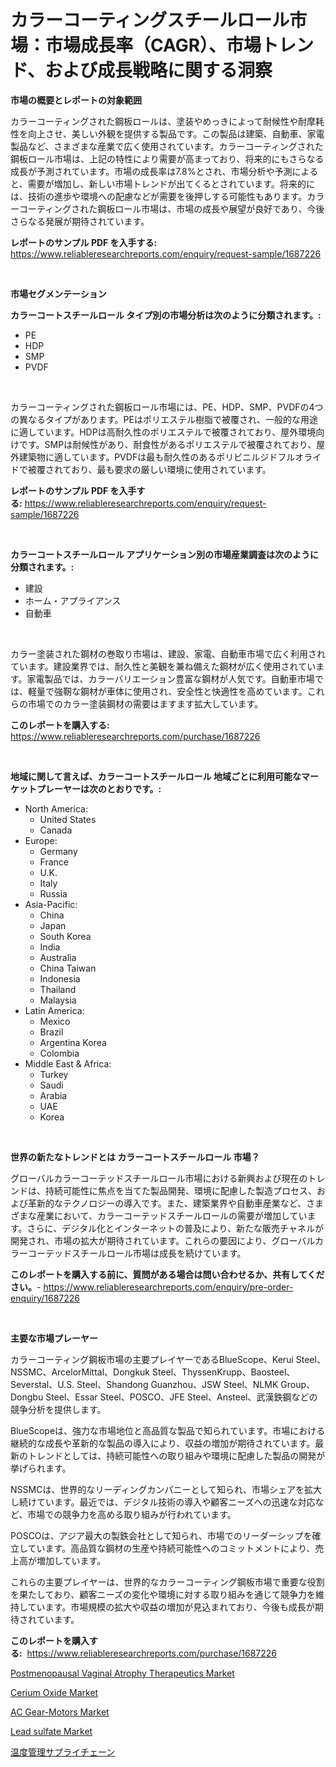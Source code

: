 <p><h1>カラーコーティングスチールロール市場：市場成長率（CAGR）、市場トレンド、および成長戦略に関する洞察</h1></p><p><strong>市場の概要とレポートの対象範囲</strong></p>
<p><p>カラーコーティングされた鋼板ロールは、塗装やめっきによって耐候性や耐摩耗性を向上させ、美しい外観を提供する製品です。この製品は建築、自動車、家電製品など、さまざまな産業で広く使用されています。カラーコーティングされた鋼板ロール市場は、上記の特性により需要が高まっており、将来的にもさらなる成長が予測されています。市場の成長率は7.8%とされ、市場分析や予測によると、需要が増加し、新しい市場トレンドが出てくるとされています。将来的には、技術の進歩や環境への配慮などが需要を後押しする可能性もあります。カラーコーティングされた鋼板ロール市場は、市場の成長や展望が良好であり、今後さらなる発展が期待されています。</p></p>
<p><strong>レポートのサンプル PDF を入手する:</strong> <a href="https://www.reliableresearchreports.com/enquiry/request-sample/1687226">https://www.reliableresearchreports.com/enquiry/request-sample/1687226</a></p>
<p>&nbsp;</p>
<p><strong>市場セグメンテーション</strong></p>
<p><strong>カラーコートスチールロール タイプ別の市場分析は次のように分類されます。:</strong></p>
<p><ul><li>PE</li><li>HDP</li><li>SMP</li><li>PVDF</li></ul></p>
<p>&nbsp;</p>
<p><p>カラーコーティングされた鋼板ロール市場には、PE、HDP、SMP、PVDFの4つの異なるタイプがあります。PEはポリエステル樹脂で被覆され、一般的な用途に適しています。HDPは高耐久性のポリエステルで被覆されており、屋外環境向けです。SMPは耐候性があり、耐食性があるポリエステルで被覆されており、屋外建築物に適しています。PVDFは最も耐久性のあるポリビニルジドフルオライドで被覆されており、最も要求の厳しい環境に使用されています。</p></p>
<p><strong>レポートのサンプル PDF を入手する:</strong>&nbsp;<a href="https://www.reliableresearchreports.com/enquiry/request-sample/1687226">https://www.reliableresearchreports.com/enquiry/request-sample/1687226</a></p>
<p>&nbsp;</p>
<p><strong> カラーコートスチールロール アプリケーション別の市場産業調査は次のように分類されます。:</strong></p>
<p><ul><li>建設</li><li>ホーム・アプライアンス</li><li>自動車</li></ul></p>
<p>&nbsp;</p>
<p><p>カラー塗装された鋼材の巻取り市場は、建設、家電、自動車市場で広く利用されています。建設業界では、耐久性と美観を兼ね備えた鋼材が広く使用されています。家電製品では、カラーバリエーション豊富な鋼材が人気です。自動車市場では、軽量で強靭な鋼材が車体に使用され、安全性と快適性を高めています。これらの市場でのカラー塗装鋼材の需要はますます拡大しています。</p></p>
<p><strong>このレポートを購入する:</strong>&nbsp; <a href="https://www.reliableresearchreports.com/purchase/1687226">https://www.reliableresearchreports.com/purchase/1687226</a></p>
<p>&nbsp;</p>
<p><strong>地域に関して言えば、カラーコートスチールロール 地域ごとに利用可能なマーケットプレーヤーは次のとおりです。:</strong></p>
<p><ul>
    <li>
        North America:
        <ul>
            <li>United States</li>
            <li>Canada</li>
        </ul>
    </li>
    <li>
        Europe:
        <ul>
            <li>Germany</li>
            <li>France</li>
            <li>U.K.</li>
            <li>Italy</li>
            <li>Russia</li>
        </ul>
    </li>
    <li>
        Asia-Pacific:
        <ul>
            <li>China</li>
            <li>Japan</li>
            <li>South Korea</li>
            <li>India</li>
            <li>Australia</li>
            <li>China Taiwan</li>
            <li>Indonesia</li>
            <li>Thailand</li>
            <li>Malaysia</li>
        </ul>
    </li>
    <li>
        Latin America:
        <ul>
            <li>Mexico</li>
            <li>Brazil</li>
            <li>Argentina Korea</li>
            <li>Colombia</li>
        </ul>
    </li>
    <li>
        Middle East & Africa:
        <ul>
            <li>Turkey</li>
            <li>Saudi</li>
            <li>Arabia</li>
            <li>UAE</li>
            <li>Korea</li>
        </ul>
    </li>
    </ul></p>
<p>&nbsp;</p>
<p><strong>世界の新たなトレンドとは カラーコートスチールロール 市場？</strong></p>
<p><p>グローバルカラーコーテッドスチールロール市場における新興および現在のトレンドは、持続可能性に焦点を当てた製品開発、環境に配慮した製造プロセス、および革新的なテクノロジーの導入です。また、建築業界や自動車産業など、さまざまな産業において、カラーコーテッドスチールロールの需要が増加しています。さらに、デジタル化とインターネットの普及により、新たな販売チャネルが開発され、市場の拡大が期待されています。これらの要因により、グローバルカラーコーテッドスチールロール市場は成長を続けています。</p></p>
<p><strong>このレポートを購入する前に、質問がある場合は問い合わせるか、共有してください。</strong>- <a href="https://www.reliableresearchreports.com/enquiry/pre-order-enquiry/1687226">https://www.reliableresearchreports.com/enquiry/pre-order-enquiry/1687226</a></p>
<p>&nbsp;</p>
<p><strong>主要な市場プレーヤー</strong></p>
<p><p>カラーコーティング鋼板市場の主要プレイヤーであるBlueScope、Kerui Steel、NSSMC、ArcelorMittal、Dongkuk Steel、ThyssenKrupp、Baosteel、Severstal、U.S. Steel、Shandong Guanzhou、JSW Steel、NLMK Group、Dongbu Steel、Essar Steel、POSCO、JFE Steel、Ansteel、武漢鉄鋼などの競争分析を提供します。</p><p>BlueScopeは、強力な市場地位と高品質な製品で知られています。市場における継続的な成長や革新的な製品の導入により、収益の増加が期待されています。最新のトレンドとしては、持続可能性への取り組みや環境に配慮した製品の開発が挙げられます。</p><p>NSSMCは、世界的なリーディングカンパニーとして知られ、市場シェアを拡大し続けています。最近では、デジタル技術の導入や顧客ニーズへの迅速な対応など、市場での競争力を高める取り組みが行われています。</p><p>POSCOは、アジア最大の製鉄会社として知られ、市場でのリーダーシップを確立しています。高品質な鋼材の生産や持続可能性へのコミットメントにより、売上高が増加しています。</p><p>これらの主要プレイヤーは、世界的なカラーコーティング鋼板市場で重要な役割を果たしており、顧客ニーズの変化や環境に対する取り組みを通じて競争力を維持しています。市場規模の拡大や収益の増加が見込まれており、今後も成長が期待されています。</p></p>
<p><strong>このレポートを購入する:</strong>&nbsp;&nbsp;<a href="https://www.reliableresearchreports.com/purchase/1687226">https://www.reliableresearchreports.com/purchase/1687226</a></p>
<p><p><a href="https://view.publitas.com/reportprime-1/postmenopausal-vaginal-atrophy-therapeutics-market-research-report-provides-thorough-industry-overview-which-offers-an-in-depth-analysis-of-product-trends-and-new-market-divisions/">Postmenopausal Vaginal Atrophy Therapeutics Market</a></p><p><a href="https://issuu.com/reportprime-2/docs/cerium-oxide-market-size-2030.pptx">Cerium Oxide Market</a></p><p><a href="https://bubble-tree-ea4.notion.site/Global-AC-Gear-Motors-Market-Size-and-Market-Trends-Insights-and-Projections-from-2024-to-2031-8765c6f9c4784fbab129c6910eaeb01a">AC Gear-Motors Market</a></p><p><a href="https://issuu.com/reportprime-2/docs/lead-sulfate-market-size-2030.pptx">Lead sulfate Market</a></p><p><a href="https://github.com/sghwr779811674/Market-Research-Report-List-1/blob/main/7882462190686.md">温度管理サプライチェーン</a></p></p>
